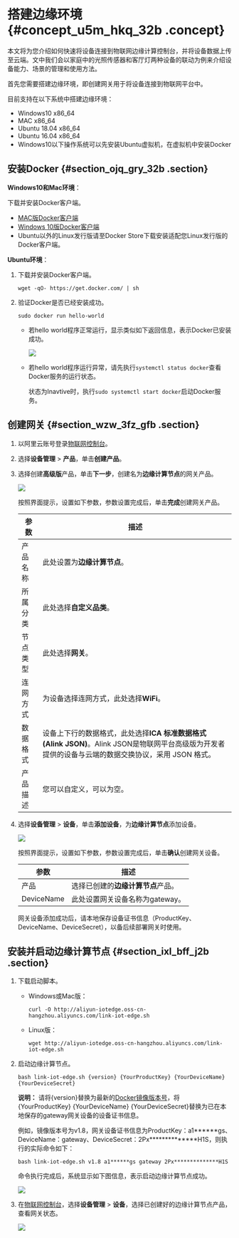 # 搭建边缘环境 {#concept_u5m_hkq_32b .concept}

本文将为您介绍如何快速将设备连接到物联网边缘计算控制台，并将设备数据上传至云端。文中我们会以家庭中的光照传感器和客厅灯两种设备的联动为例来介绍设备能力、场景的管理和使用方法。

首先您需要搭建边缘环境，即创建网关用于将设备连接到物联网平台中。

目前支持在以下系统中搭建边缘环境：

-   Windows10 x86\_64
-   MAC x86\_64
-   Ubuntu 18.04 x86\_64
-   Ubuntu 16.04 x86\_64
-   Windows10以下操作系统可以先安装Ubuntu虚拟机，在虚拟机中安装Docker

## 安装Docker {#section_ojq_gry_32b .section}

**Windows10和Mac环境**：

下载并安装Docker客户端。

-    [MAC版Docker客户端](https://docs.docker.com/docker-for-mac/install/#download-docker-for-mac)
-   [Windows 10版Docker客户端](https://docs.docker.com/docker-for-windows/install/#download-docker-for-windows)
-   Ubuntu以外的Linux发行版请至Docker Store下载安装适配您Linux发行版的Docker客户端。

**Ubuntu环境**：

1.  下载并安装Docker客户端。

    `wget -qO- https://get.docker.com/ | sh`

2.  验证Docker是否已经安装成功。

    `sudo docker run hello-world`

    -   若hello world程序正常运行，显示类似如下返回信息，表示Docker已安装成功。

        ![](http://static-aliyun-doc.oss-cn-hangzhou.aliyuncs.com/assets/img/15286/154803679234816_zh-CN.png)

    -   若hello world程序运行异常，请先执行`systemctl status docker`查看Docker服务的运行状态。

        状态为Inavtive时，执行`sudo systemctl start docker`启动Docker服务。


## 创建网关 {#section_wzw_3fz_gfb .section}

1.  以阿里云账号登录[物联网控制台](http://iot.console.aliyun.com/)。
2.  选择**设备管理** \> **产品**，单击**创建产品**。
3.  选择创建**高级版**产品，单击**下一步**，创建名为**边缘计算节点**的网关产品。

    ![](http://static-aliyun-doc.oss-cn-hangzhou.aliyuncs.com/assets/img/15286/15480367926712_zh-CN.png)

    按照界面提示，设置如下参数，参数设置完成后，单击**完成**创建网关产品。

    |参数|描述|
    |--|--|
    |产品名称|此处设置为**边缘计算节点**。|
    |所属分类|此处选择**自定义品类**。|
    |节点类型|此处选择**网关**。|
    |连网方式|为设备选择连网方式，此处选择**WiFi**。|
    |数据格式|设备上下行的数据格式，此处选择**ICA 标准数据格式 \(Alink JSON\)**。Alink JSON是物联网平台高级版为开发者提供的设备与云端的数据交换协议，采用 JSON 格式。|
    |产品描述|您可以自定义，可以为空。|

4.  选择**设备管理** \> **设备**，单击**添加设备**，为**边缘计算节点**添加设备。

    ![](http://static-aliyun-doc.oss-cn-hangzhou.aliyuncs.com/assets/img/15286/15480367926713_zh-CN.png)

    按照界面提示，设置如下参数，参数设置完成后，单击**确认**创建网关设备。

    |参数|描述|
    |--|--|
    |产品|选择已创建的**边缘计算节点**产品。|
    |DeviceName|此处设置网关设备名称为gateway。|

    网关设备添加成功后，请本地保存设备证书信息（ProductKey、DeviceName、DeviceSecret），以备后续部署网关时使用。


## 安装并启动边缘计算节点 {#section_ixl_bff_j2b .section}

1.  下载启动脚本。
    -   Windows或Mac版：

        `curl -O http://aliyun-iotedge.oss-cn-hangzhou.aliyuncs.com/link-iot-edge.sh`

    -   Linux版：

        `wget http://aliyun-iotedge.oss-cn-hangzhou.aliyuncs.com/link-iot-edge.sh`

2.  启动边缘计算节点。

    `bash link-iot-edge.sh {version} {YourProductKey} {YourDeviceName} {YourDeviceSecret}`

    **说明：** 请将\{version\}替换为最新的[Docker镜像版本号](../../../../../cn.zh-CN/产品简介/发布历史.md#)，将\{YourProductKey\} \{YourDeviceName\} \{YourDeviceSecret\}替换为已在本地保存的gateway网关设备的设备证书信息。

    例如，镜像版本号为v1.8，网关设备证书信息为ProductKey：a1\*\*\*\*\*\*gs、DeviceName：gateway、DeviceSecret：2Px\*\*\*\*\*\*\*\*\*\*\*\*\*\*H1S，则执行的实际命令如下：

    `bash link-iot-edge.sh v1.8 a1******gs gateway 2Px**************H1S`

    命令执行完成后，系统显示如下图信息，表示启动边缘计算节点成功。

    ![](http://static-aliyun-doc.oss-cn-hangzhou.aliyuncs.com/assets/img/15286/154803679234851_zh-CN.png)

3.  在[物联网控制台](http://iot.console.aliyun.com/)，选择**设备管理** \> **设备**，选择已创建好的边缘计算节点产品，查看网关状态。

    ![](http://static-aliyun-doc.oss-cn-hangzhou.aliyuncs.com/assets/img/15286/15480367926743_zh-CN.png)


